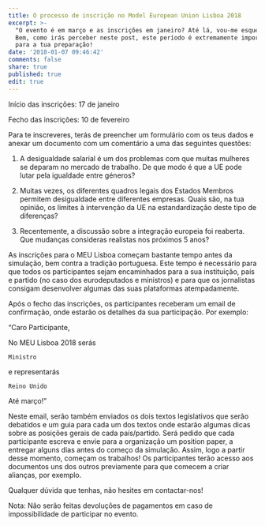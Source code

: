 ```yaml
---
title: O processo de inscrição no Model European Union Lisboa 2018
excerpt: >-
  "O evento é em março e as inscrições em janeiro? Até lá, vou-me esquecer!"
  Bem, como irás perceber neste post, este período é extremamente importante
  para a tua preparação!
date: '2018-01-07 09:46:42'
comments: false
share: true
published: true
edit: true
---
```

Início das inscrições: 17 de janeiro

Fecho das inscrições: 10 de fevereiro



Para te inscreveres, terás de preencher um formulário com os teus dados e anexar um documento com um comentário a uma das seguintes questões:

1) A desigualdade salarial é um dos problemas com que muitas mulheres se deparam no mercado de trabalho. De que modo é que a UE pode lutar pela igualdade entre géneros?

2) Muitas vezes, os diferentes quadros legais dos Estados Membros permitem desigualdade entre diferentes empresas. Quais são, na tua opinião, os limites à intervenção da UE na estandardização deste tipo de diferenças?

3) Recentemente, a discussão sobre a integração europeia foi reaberta. Que mudanças consideras realistas nos próximos 5 anos?



As inscrições para o MEU Lisboa começam bastante tempo antes da simulação, bem contra a tradição portuguesa. Este tempo é necessário para que todos os participantes sejam encaminhados para a sua instituição, país e partido (no caso dos eurodeputados e ministros) e para que os jornalistas consigam desenvolver algumas das suas plataformas atempadamente. 

Após o fecho das inscrições, os participantes receberam um email de confirmação, onde estarão os detalhes da sua participação. Por exemplo:

“Caro Participante,

No MEU Lisboa 2018 serás 

```
Ministro 
```

e representarás

```
Reino Unido
```

Até março!”

Neste email, serão também enviados os dois textos legislativos que serão debatidos e um guia para cada um dos textos onde estarão algumas dicas sobre as posições gerais de cada país/partido. Será pedido que cada participante escreva e envie para a organização um position paper, a entregar alguns dias antes do começo da simulação. Assim, logo a partir desse momento, começam os trabalhos! Os participantes terão acesso aos documentos uns dos outros previamente para que comecem a criar alianças, por exemplo.

Qualquer dúvida que tenhas, não hesites em contactar-nos!



Nota: Não serão feitas devoluções de pagamentos em caso de impossibilidade de participar no evento.
